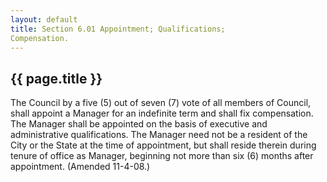 ```yaml
---
layout: default 
title: Section 6.01 Appointment; Qualifications;
Compensation.
---
```


{{ page.title }}
----------------

The Council by a five (5) out of seven (7) vote of all members of
Council, shall appoint a Manager for an indefinite term and shall fix
compensation. The Manager shall be appointed on the basis of executive
and administrative qualifications. The Manager need not be a resident of
the City or the State at the time of appointment, but shall reside
therein during tenure of office as Manager, beginning not more than six
(6) months after appointment. (Amended 11-4-08.)
